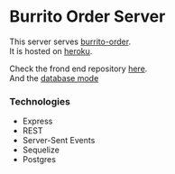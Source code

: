 # Burrito Order Server

This server serves [burrito-order](https://burrito-order.netlify.app). <br/>
It is hosted on [heroku](https://www.heroku.com). <br/>

Check the frond end repository [here](github.com/FreekJanssen/FoodOrder). <br/>
And the [database mode](database_model_2.0.png)


### Technologies
  - Express 
  - REST 
  - Server-Sent Events 
  - Sequelize 
  - Postgres
